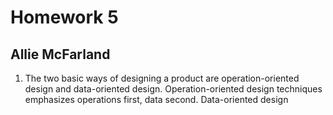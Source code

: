 # Homework 5
## Allie McFarland
1. The two basic ways of designing a product are operation-oriented design and data-oriented design. Operation-oriented design techniques emphasizes operations first, data second. Data-oriented design 